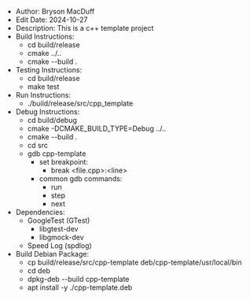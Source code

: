 * Author: Bryson MacDuff
* Edit Date: 2024-10-27
* Description: This is a c++ template project
* Build Instructions:
    * cd build/release
    * cmake ../..
    * cmake --build .
* Testing Instructions:
    * cd build/release
    * make test
* Run Instructions:
    * ./build/release/src/cpp_template
* Debug Instructions:
    * cd build/debug
    * cmake -DCMAKE_BUILD_TYPE=Debug ../..
    * cmake --build .
    * cd src
    * gdb cpp-template
        * set breakpoint:
            * break \<file.cpp\>:\<line\>
        * common gdb commands:
            * run
            * step
            * next
* Dependencies:
    * GoogleTest (GTest)
        * libgtest-dev
        * libgmock-dev
    * Speed Log (spdlog)
* Build Debian Package:
    * cp build/release/src/cpp-template deb/cpp-template/usr/local/bin
    * cd deb
    * dpkg-deb --build cpp-template
    * apt install -y ./cpp-template.deb
